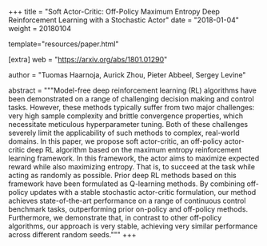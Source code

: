 +++
title = "Soft Actor-Critic: Off-Policy Maximum Entropy Deep Reinforcement   Learning with a Stochastic Actor"
date = "2018-01-04"
weight = 20180104

template="resources/paper.html"

[extra]
web = "https://arxiv.org/abs/1801.01290"

author = "Tuomas Haarnoja, Aurick Zhou, Pieter Abbeel, Sergey Levine"

abstract = """Model-free deep reinforcement learning (RL) algorithms have been demonstrated on a range of challenging decision making and control tasks. However, these methods typically suffer from two major challenges: very high sample complexity and brittle convergence properties, which necessitate meticulous hyperparameter tuning. Both of these challenges severely limit the applicability of such methods to complex, real-world domains. In this paper, we propose soft actor-critic, an off-policy actor-critic deep RL algorithm based on the maximum entropy reinforcement learning framework. In this framework, the actor aims to maximize expected reward while also maximizing entropy. That is, to succeed at the task while acting as randomly as possible. Prior deep RL methods based on this framework have been formulated as Q-learning methods. By combining off-policy updates with a stable stochastic actor-critic formulation, our method achieves state-of-the-art performance on a range of continuous control benchmark tasks, outperforming prior on-policy and off-policy methods. Furthermore, we demonstrate that, in contrast to other off-policy algorithms, our approach is very stable, achieving very similar performance across different random seeds."""
+++
